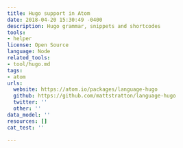 ```yaml
---
title: Hugo support in Atom
date: 2018-04-20 15:30:49 -0400
description: Hugo grammar, snippets and shortcodes
tools:
- helper
license: Open Source
language: Node
related_tools:
- tool/hugo.md
tags:
- atom
urls:
  website: https://atom.io/packages/language-hugo
  github: https://github.com/mattstratton/language-hugo
  twitter: ''
  other: ''
data_model: ''
resources: []
cat_test: ''

---
```

